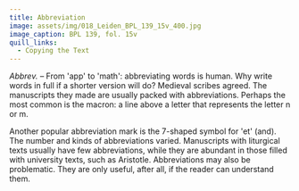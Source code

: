 ```yaml
---
title: Abbreviation
image: assets/img/018_Leiden_BPL_139_15v_400.jpg
image_caption: BPL 139, fol. 15v
quill_links:
  - Copying the Text
---
```


*Abbrev.* –
From 'app' to 'math': abbreviating words is human. Why write words
in full if a shorter version will do? Medieval scribes agreed. The
manuscripts they made are usually packed with abbreviations. Perhaps the
most common is the macron: a line above a letter that represents the
letter n or m.

Another popular abbreviation mark is the 7-shaped symbol for 'et'
(and). The number and kinds of abbreviations varied. Manuscripts with
liturgical texts usually have few abbreviations, while they are abundant
in those filled with university texts, such as Aristotle. Abbreviations
may also be problematic. They are only useful, after all, if the reader
can understand them.
